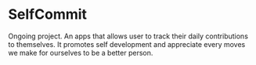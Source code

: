 # SelfCommit
Ongoing project. An apps that allows user to track their daily contributions to themselves. It promotes self development and appreciate every moves we make for ourselves to be a better person.
